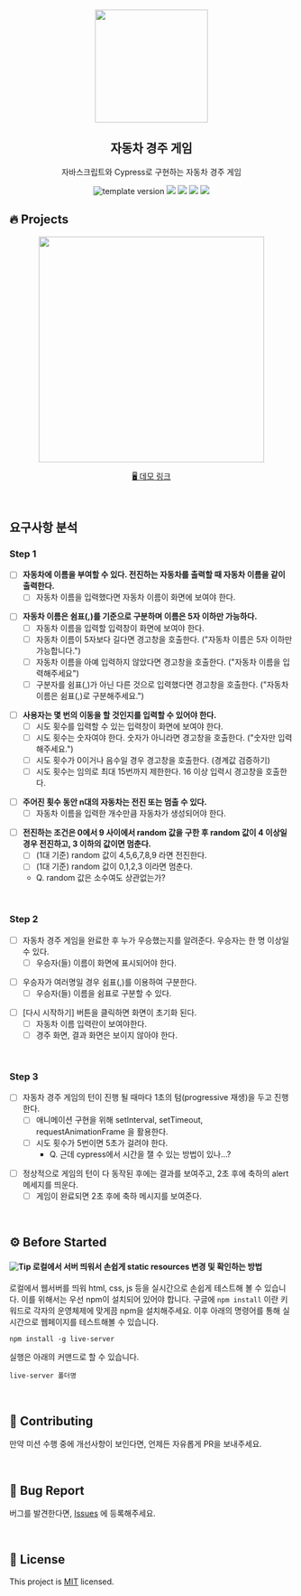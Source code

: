 <br/>
<p align="middle" >
  <img width="200px;" src="https://user-images.githubusercontent.com/50367798/106415730-2645a280-6493-11eb-876c-ef7172652261.png"/>
</p>
<h2 align="middle">자동차 경주 게임</h2>
<p align="middle">자바스크립트와 Cypress로 구현하는 자동차 경주 게임</p>
<p align="middle">
  <img src="https://img.shields.io/badge/version-1.0.0-blue?style=flat-square" alt="template version"/>
  <img src="https://img.shields.io/badge/language-html-red.svg?style=flat-square"/>
  <img src="https://img.shields.io/badge/language-css-blue.svg?style=flat-square"/>
  <img src="https://img.shields.io/badge/language-js-yellow.svg?style=flat-square"/>
  <img src="https://img.shields.io/badge/license-MIT-brightgreen.svg?style=flat-square"/>
</p>

## 🔥 Projects

<p align="middle">
  <img width="400" src="https://techcourse-storage.s3.ap-northeast-2.amazonaws.com/7c76e809d82a4a3aa0fd78a86be25427">
</p>

<p align="middle">
  <a href="https://next-step.github.io/js-racingcar/">🖥️ 데모 링크</a>
</p>

<br>

## 요구사항 분석

### Step 1

- [ ] **자동차에 이름을 부여할 수 있다. 전진하는 자동차를 출력할 때 자동차 이름을 같이 출력한다.**
  - [ ] 자동차 이름을 입력했다면 자동차 이름이 화면에 보여야 한다.

>
- [ ] **자동차 이름은 쉼표(,)를 기준으로 구분하며 이름은 5자 이하만 가능하다.**
  - [ ] 자동차 이름을 입력할 입력창이 화면에 보여야 한다.
  - [ ] 자동차 이름이 5자보다 길다면 경고창을 호출한다. ("자동차 이름은 5자 이하만 가능합니다.")
  - [ ] 자동차 이름을 아예 입력하지 않았다면 경고창을 호출한다. ("자동차 이름을 입력해주세요")
  - [ ] 구분자를 쉼표(,)가 아닌 다른 것으로 입력했다면 경고창을 호출한다. ("자동차 이름은 쉼표(,)로 구분해주세요.")

>
- [ ] **사용자는 몇 번의 이동을 할 것인지를 입력할 수 있어야 한다.**
  - [ ] 시도 횟수를 입력할 수 있는 입력창이 화면에 보여야 한다.
  - [ ] 시도 횟수는 숫자여야 한다. 숫자가 아니라면 경고창을 호출한다. ("숫자만 입력해주세요.")
  - [ ] 시도 횟수가 0이거나 음수일 경우 경고창을 호출한다. (경계값 검증하기)
  - [ ] 시도 횟수는 임의로 최대 15번까지 제한한다. 16 이상 입력시 경고창을 호출한다.

>
- [ ] **주어진 횟수 동안 n대의 자동차는 전진 또는 멈출 수 있다.**
  - [ ] 자동차 이름을 입력한 개수만큼 자동차가 생성되어야 한다.

>
- [ ] **전진하는 조건은 0에서 9 사이에서 random 값을 구한 후 random 값이 4 이상일 경우 전진하고, 3 이하의 값이면 멈춘다.**
  - [ ] (1대 기준) random 값이 4,5,6,7,8,9 라면 전진한다.
  - [ ] (1대 기준) random 값이 0,1,2,3 이라면 멈춘다.
  - Q. random 값은 소수여도 상관없는가?

<br>

### Step 2

- [ ] 자동차 경주 게임을 완료한 후 누가 우승했는지를 알려준다. 우승자는 한 명 이상일 수 있다.
  - [ ] 우승자(들) 이름이 화면에 표시되어야 한다.

>
- [ ] 우승자가 여러명일 경우 쉼표(,)를 이용하여 구분한다.
  - [ ] 우승자(들) 이름을 쉼표로 구분할 수 있다.

>
- [ ] [다시 시작하기] 버튼을 클릭하면 화면이 초기화 된다.
  - [ ] 자동차 이름 입력란이 보여야한다.
  - [ ] 경주 화면, 결과 화면은 보이지 않아야 한다.

<br>

### Step 3

- [ ] 자동차 경주 게임의 턴이 진행 될 때마다 1초의 텀(progressive 재생)을 두고 진행한다.
  - [ ] 애니메이션 구현을 위해 setInterval, setTimeout, requestAnimationFrame 을 활용한다.
  - [ ] 시도 횟수가 5번이면 5초가 걸려야 한다.
    - Q. 근데 cypress에서 시간을 잴 수 있는 방법이 있나...?

>
- [ ] 정상적으로 게임의 턴이 다 동작된 후에는 결과를 보여주고, 2초 후에 축하의 alert 메세지를 띄운다.
  - [ ] 게임이 완료되면 2초 후에 축하 메시지를 보여준다.

<br>

## ⚙️ Before Started

#### <img alt="Tip" src="https://img.shields.io/static/v1.svg?label=&message=Tip&style=flat-square&color=673ab8"> 로컬에서 서버 띄워서 손쉽게 static resources 변경 및 확인하는 방법

로컬에서 웹서버를 띄워 html, css, js 등을 실시간으로 손쉽게 테스트해 볼 수 있습니다. 이를 위해서는 우선 npm이 설치되어 있어야 합니다. 구글에 `npm install` 이란 키워드로 각자의 운영체제에 맞게끔 npm을 설치해주세요. 이후 아래의 명령어를 통해 실시간으로 웹페이지를 테스트해볼 수 있습니다.

```
npm install -g live-server
```

실행은 아래의 커맨드로 할 수 있습니다.

```
live-server 폴더명
```

<br>

## 👏 Contributing

만약 미션 수행 중에 개선사항이 보인다면, 언제든 자유롭게 PR을 보내주세요.

<br>

## 🐞 Bug Report

버그를 발견한다면, [Issues](https://github.com/next-step/js-racingcar/issues) 에 등록해주세요.

<br>

## 📝 License

This project is [MIT](https://github.com/next-step/js-racingcar/blob/main/LICENSE) licensed.
